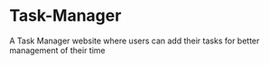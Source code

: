 # Task-Manager
A Task Manager website where users can add their tasks for better management of their time
